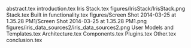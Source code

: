 abstract.tex
introduction.tex
Iris Stack.tex
figures/IrisStack/IrisStack.png
Stack.tex
Built in functionality.tex
figures/Screen Shot 2014-03-25 at 1.35.28 PM1/Screen Shot 2014-03-25 at 1.35.28 PM1.png
figures/iris_data_sources2/iris_data_sources2.png
User Models and Templates.tex
Architecture.tex
Components.tex
Plugins.tex
Other.tex
conclusion.tex
